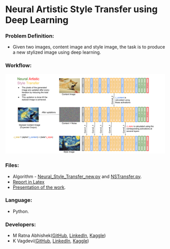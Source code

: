 # Neural Artistic Style Transfer using Deep Learning

### Problem Definition:
- Given two images, content image and style image, the task is to produce a new stylized image using deep learning.

### Workflow:
![Workflow](https://github.com/Abhishekmamidi123/Neural-Artistic-Style-Transfer/blob/master/Neural%20Style%20Transfer%20-%20Workflow.png)

### Files:
- Algorithm - [Neural_Style_Transfer_new.py](https://github.com/Abhishekmamidi123/Neural-Artistic-Style-Transfer/blob/master/Neural_Style_Transfer_new.py) and [NSTransfer.py](https://github.com/Abhishekmamidi123/Neural-Artistic-Style-Transfer/blob/master/NSTransfer.py).
- [Report in Latex](https://github.com/Abhishekmamidi123/Neural-Artistic-Style-Transfer/blob/master/CV_Project_Report.pdf)
- [Presentation of the work](https://github.com/Abhishekmamidi123/Neural-Artistic-Style-Transfer/blob/master/Neural%20Artistic%20Style%20Transfer_Final.pdf).

### Language:
- Python.

### Developers:
- M Ratna Abhishek([GitHub](https://github.com/Abhishekmamidi123), [LinkedIn](https://www.linkedin.com/in/abhishekmamidi/), [Kaggle](https://www.kaggle.com/abhishekmamidi))
- K Vagdevi([GitHub](https://github.com/vagdevik), [LinkedIn](https://www.linkedin.com/in/vagdevi-kommineni-427599114/), [Kaggle](https://www.kaggle.com/vgadevik))

